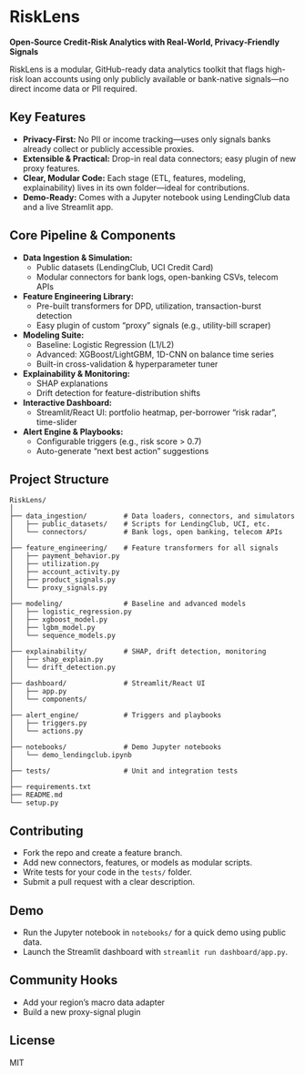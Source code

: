 # RiskLens

**Open‑Source Credit‑Risk Analytics with Real‑World, Privacy‑Friendly Signals**

RiskLens is a modular, GitHub-ready data analytics toolkit that flags high-risk loan accounts using only publicly available or bank-native signals—no direct income data or PII required.

## Key Features
- **Privacy-First:** No PII or income tracking—uses only signals banks already collect or publicly accessible proxies.
- **Extensible & Practical:** Drop-in real data connectors; easy plugin of new proxy features.
- **Clear, Modular Code:** Each stage (ETL, features, modeling, explainability) lives in its own folder—ideal for contributions.
- **Demo-Ready:** Comes with a Jupyter notebook using LendingClub data and a live Streamlit app.

## Core Pipeline & Components
- **Data Ingestion & Simulation:**
  - Public datasets (LendingClub, UCI Credit Card)
  - Modular connectors for bank logs, open-banking CSVs, telecom APIs
- **Feature Engineering Library:**
  - Pre-built transformers for DPD, utilization, transaction-burst detection
  - Easy plugin of custom “proxy” signals (e.g., utility-bill scraper)
- **Modeling Suite:**
  - Baseline: Logistic Regression (L1/L2)
  - Advanced: XGBoost/LightGBM, 1D-CNN on balance time series
  - Built-in cross-validation & hyperparameter tuner
- **Explainability & Monitoring:**
  - SHAP explanations
  - Drift detection for feature-distribution shifts
- **Interactive Dashboard:**
  - Streamlit/React UI: portfolio heatmap, per-borrower “risk radar”, time-slider
- **Alert Engine & Playbooks:**
  - Configurable triggers (e.g., risk score > 0.7)
  - Auto-generate “next best action” suggestions

## Project Structure
```
RiskLens/
│
├── data_ingestion/         # Data loaders, connectors, and simulators
│   ├── public_datasets/    # Scripts for LendingClub, UCI, etc.
│   └── connectors/         # Bank logs, open banking, telecom APIs
│
├── feature_engineering/    # Feature transformers for all signals
│   ├── payment_behavior.py
│   ├── utilization.py
│   ├── account_activity.py
│   ├── product_signals.py
│   └── proxy_signals.py
│
├── modeling/               # Baseline and advanced models
│   ├── logistic_regression.py
│   ├── xgboost_model.py
│   ├── lgbm_model.py
│   └── sequence_models.py
│
├── explainability/         # SHAP, drift detection, monitoring
│   ├── shap_explain.py
│   └── drift_detection.py
│
├── dashboard/              # Streamlit/React UI
│   ├── app.py
│   └── components/
│
├── alert_engine/           # Triggers and playbooks
│   ├── triggers.py
│   └── actions.py
│
├── notebooks/              # Demo Jupyter notebooks
│   └── demo_lendingclub.ipynb
│
├── tests/                  # Unit and integration tests
│
├── requirements.txt
├── README.md
└── setup.py
```

## Contributing
- Fork the repo and create a feature branch.
- Add new connectors, features, or models as modular scripts.
- Write tests for your code in the `tests/` folder.
- Submit a pull request with a clear description.

## Demo
- Run the Jupyter notebook in `notebooks/` for a quick demo using public data.
- Launch the Streamlit dashboard with `streamlit run dashboard/app.py`.

## Community Hooks
- Add your region’s macro data adapter
- Build a new proxy-signal plugin

## License
MIT 
